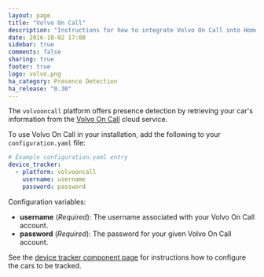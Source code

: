```yaml
---
layout: page
title: "Volvo On Call"
description: "Instructions for how to integrate Volvo On Call into Home Assistant."
date: 2016-10-02 17:00
sidebar: true
comments: false
sharing: true
footer: true
logo: volvo.png
ha_category: Presence Detection
ha_release: "0.30"
---
```



The `volvooncall` platform offers presence detection by retrieving your car's information from the [Volvo On Call](http://www.volvocars.com/intl/own/connectivity/volvo-on-call) cloud service.

To use Volvo On Call in your installation, add the following to your `configuration.yaml` file:

```yaml
# Example configuration.yaml entry
device_tracker:
  - platform: volvooncall
    username: username
    password: password
```

Configuration variables:

- **username** (*Required*): The username associated with your Volvo On Call account.
- **password** (*Required*): The password for your given Volvo On Call account.

See the [device tracker component page](/components/device_tracker/) for instructions how to configure the cars to be tracked.
